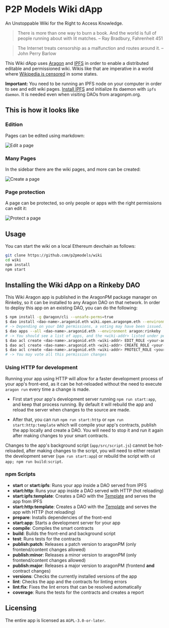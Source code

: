 # P2P Models Wiki dApp

An Unstoppable Wiki for the Right to Access Knowledge.

> There is more than one way to burn a book. And the world is full of people running about with lit matches. – Ray Bradbury, Fahrenheit 451

> The Internet treats censorship as a malfunction and routes around it. – John Perry Barlow

This Wiki dApp uses [Aragon](https://aragon.org) and [IPFS](https://ipfs.io) in order to enable a distributed editable and permissioned wiki. Wikis like that are imperative in a world where [Wikipedia is censored](https://blog.ipfs.io/24-uncensorable-wikipedia/) in some states.

**Important:** You need to be running an IPFS node on your computer in order to see and edit wiki pages. [Install IPFS](https://dist.ipfs.io/#go-ipfs) and initialize its daemon with `ipfs daemon`. It is needed even when visiting DAOs from aragonpm.org.

## This is how it looks like

### Edition

Pages can be edited using markdown:

![Edit a page](https://p2pmodels.eu/wp-content/uploads/edit.gif)

### Many Pages

In the sidebar there are the wiki pages, and more can be created:

![Create a page](https://p2pmodels.eu/wp-content/uploads/create.gif)

### Page protection

A page can be protected, so only people or apps with the right permissions can edit it:

![Protect a page](https://p2pmodels.eu/wp-content/uploads/protect.gif)

## Usage

You can start the wiki on a local Ethereum devchain as follows:

```sh
git clone https://github.com/p2pmodels/wiki
cd wiki
npm install
npm start
```

## Installing the Wiki dApp on a Rinkeby DAO

This Wiki Aragon app is published in the AragonPM package manager on Rinkeby, so it can be
installed to any Aragon DAO on that network. In order to deploy this app on an existing DAO,
you can do the following:

```sh
$ npm install -g @aragon/cli --unsafe-perms=true
$ dao install <dao-name>.aragonid.eth wiki.open.aragonpm.eth --environment aragon:rinkeby
# -> Depending on your DAO permissions, a voting may have been issued. The voting must pass in order to continue.
$ dao apps --all <dao-name>.aragonid.eth --environment aragon:rinkeby
# -> You should see a list of apps, and the <wiki-addr> listed under permissionless apps.
$ dao acl create <dao-name>.aragonid.eth <wiki-addr> EDIT_ROLE <your-addr> <your-addr> --environment aragon:rinkeby
$ dao acl create <dao-name>.aragonid.eth <wiki-addr> CREATE_ROLE <your-addr> <your-addr> --environment aragon:rinkeby
$ dao acl create <dao-name>.aragonid.eth <wiki-addr> PROTECT_ROLE <your-addr> <your-addr> --environment aragon:rinkeby
# -> You may vote all this permission changes
```

### Using HTTP for development

Running your app using HTTP will allow for a faster development process of your app's front-end, as it can be hot-reloaded without the need to execute `aragon run` every time a change is made.

- First start your app's development server running `npm run start:app`, and keep that process running. By default it will rebuild the app and reload the server when changes to the source are made.

- After that, you can run `npm run start:http` or `npm run start:http:template` which will compile your app's contracts, publish the app locally and create a DAO. You will need to stop it and run it again after making changes to your smart contracts.

Changes to the app's background script (`app/src/script.js`) cannot be hot-reloaded, after making changes to the script, you will need to either restart the development server (`npm run start:app`) or rebuild the script with `cd app; npm run build:script`.

### npm Scripts

- **start** or **start:ipfs**: Runs your app inside a DAO served from IPFS
- **start:http**: Runs your app inside a DAO served with HTTP (hot reloading)
- **start:ipfs:template**: Creates a DAO with the [Template](https://github.com/p2pmodels/wiki/blob/master/contracts/Template.sol) and serves the app from IPFS
- **start:http:template**: Creates a DAO with the [Template](https://github.com/p2pmodels/wiki/blob/master/contracts/Template.sol) and serves the app with HTTP (hot reloading)
- **prepare**: Installs dependencies of the front-end
- **start:app**: Starts a development server for your app
- **compile**: Compiles the smart contracts
- **build**: Builds the front-end and background script
- **test**: Runs tests for the contracts
- **publish:patch**: Releases a patch version to aragonPM (only frontend/content changes allowed)
- **publish:minor**: Releases a minor version to aragonPM (only frontend/content changes allowed)
- **publish:major**: Releases a major version to aragonPM (frontend **and** contract changes)
- **versions**: Checks the currently installed versions of the app
- **lint**: Checks the app and the contracts for linting errors
- **lint:fix**: Fixes the lint errors that can be resolved automatically
- **coverage**: Runs the tests for the contracts and creates a report

## Licensing

The entire app is licensed as `AGPL-3.0-or-later`.
